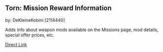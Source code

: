 ## Torn: Mission Reward Information

by: DeKleineKobini [2114440]

Adds info about weapon mods available on the Missions page, mod details, special offer prices, etc.

[Direct Link](https://github.com/edlau2/Tampermonkey/raw/master/Third%20Party/Mission%20Reward%20Information/TORN:%20Mission%20Reward%20Information.user.js)
